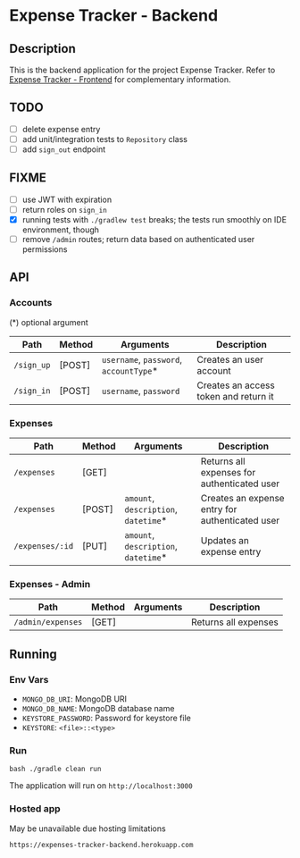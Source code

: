 # Expense Tracker - Backend

## Description

This is the backend application for the project Expense Tracker. Refer to [Expense Tracker - Frontend](https://github.com/augustoerico/expense-tracker-frontend) for complementary information.

## TODO

- [ ] delete expense entry
- [ ] add unit/integration tests to `Repository` class
- [ ] add `sign_out` endpoint

## FIXME

- [ ] use JWT with expiration
- [ ] return roles on `sign_in`
- [x] running tests with ```./gradlew test``` breaks; the tests run smoothly on IDE environment, though
- [ ] remove `/admin` routes; return data based on authenticated user permissions

## API

### Accounts

(*) optional argument

Path        | Method    | Arguments                                 | Description
------------|-----------|-------------------------------------------|---------------------------------------------------
`/sign_up`  | \[POST\]  | `username`, `password`, `accountType`*    | Creates an user account
`/sign_in`  | \[POST\]  | `username`, `password`                    | Creates an access token and return it

### Expenses

Path            | Method    | Arguments                             | Description
----------------|-----------|---------------------------------------|---------------------------------------------------
`/expenses`     | \[GET\]   |                                       | Returns all expenses for authenticated user
`/expenses`     | \[POST\]  | `amount`, `description`, `datetime`*  | Creates an expense entry for authenticated user
`/expenses/:id` | \[PUT\]   | `amount`, `description`, `datetime`*  | Updates an expense entry

### Expenses - Admin

Path                | Method    | Arguments | Description
--------------------|-----------|-----------|---------------------------------------------------------------------------
`/admin/expenses`   | \[GET\]   |           | Returns all expenses

## Running

### Env Vars

- `MONGO_DB_URI`: MongoDB URI
- `MONGO_DB_NAME`: MongoDB database name
- `KEYSTORE_PASSWORD`: Password for keystore file
- `KEYSTORE`: `<file>::<type>`

### Run

```bash ./gradle clean run```

The application will run on `http://localhost:3000`

### Hosted app

May be unavailable due hosting limitations

`https://expenses-tracker-backend.herokuapp.com`
